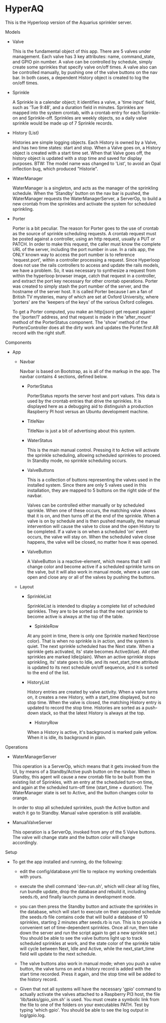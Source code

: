 # HyperAQ

This is the Hyperloop version of the Aquarius sprinkler server.

Models

  * Valve

    This is the fundamental object of this app.  There are 5 valves under management.  Each valve has 3 key attributes: name, command_state, and GPIO pin number.  A valve can be controlled by schedule, simply create some sprinkles that specify valve on/off times.  A valve also can be controlled manually, by pushing one of the valve buttons on the nav bar.  In both cases, a dependent History object is created to log the on/off times.

  * Sprinkle

    A Sprinkle is a calendar object; it identifies a valve, a 'time input' field, such as 'Tue 9:48', and a duration field in minutes.  Sprinkles are mapped into the system crontab, with a crontab entry for each Sprinkle-on and Sprinkle-off.  Sprinkles are weekly objects, so a daily valve sprinkle would be made up of 7 Sprinkle records.

  * History (List)

    Histories are simple logging objects.  Each History is owned by a Valve, and has two time states: start and stop.  When a Valve goes on, a History object is created with a start time set.  When that Valve goes off, the history object is updated with a stop time and saved for display purposes. BTW: The model name was changed to 'List', to avoid an Opal inflection bug, which produced "Historie".

  * WaterManager

    WaterManager is a singleton, and acts as the manager of the sprinkling schedule.  When the 'Standby' button on the nav bar is pushed, the WaterManager requests the WaterManagerServer, a ServerOp, to build a new crontab from the sprinkles and activate the system for scheduled sprinkling.

  * Porter

    Porter is a bit peculiar.  The reason for Porter goes to the use of crontab as the source of sprinkle scheduling requests.  A crontab request must be posted against a controller, using an http request, usually a PUT or PATCH.  In order to make this request, the caller must know the complete URL of the server, including the port number in use.  In a rails app, the ONLY known way to access the port number is to reference 'request.port', within a controller processing a request.  Since Hyperloop does not use the rails controllers to access and update the rails models, we have a problem.  So, it was necessary to synthesize a request from within the hyperloop browser image, catch that request in a controller, and extract the port key necessary for other crontab operations.  Porter was created to simply stash the port number of the server, and the hostname of the server host.  It is called Porter because I am a fan of British TV mysteries, many of which are set at Oxford University, where 'porters' are the 'keepers of the keys' of the various Oxford colleges.  

    To get a Porter computed, you make an http(json) get request against the '/porter/1' address, and that request is made in the 'after_mount' method of the PorterStatus component.  The 'show' method of the PortersController does all the dirty work and updates the Porter.first AR record with the right stuff.

Components

  * App
    * Navbar

      Navbar is based on Bootstrap, as is all of the markup in the app.  The navbar contains 4 sections, defined below.

      * PorterStatus

        PorterStatus reports the server host and port values.  This data is used by the crontab entries that drive the sprinkles.  It is displayed here as a debugging aid to distinguish a production Raspberry PI host versus an Ubuntu development machine.

      * TitleNav

        TitleNav is just a bit of advertising about this system.

      * WaterStatus

        This is the main manual control. Pressing it to Active will activate the sprinkle scheduling, allowing scheduled sprinkles to proceed.  In Standby mode, no sprinkle scheduling occurs.

      * ValveButtons

        This is a collection of buttons representing the valves used in the installed system.  Since there are only 5 valves used in this installation, they are mapped to 5 buttons on the right side of the navbar.  

        Valves can be controlled either manually or by scheduled sprinkle.  When one of these occurs, the matching valve shows that it is on, and then turns off at the end of the sprinkle.  When a valve is on by schedule and is then pushed manually, the manual intervention will cause the valve to close and the open History to be completed.  If a valve is on when a scheduled 'on' event occurs, the valve will stay on.  When the scheduled valve close happens, the valve will be closed, no matter how it was opened.

      * ValveButton

        A ValveButton is a reactive-element, which means that it will change color and become active if a scheduled sprinkle turns on the valve, but it will also work in manual mode, where a user can open and close any or all of the valves by pushing the buttons.

    * Layout

      * SprinkleList

        SprinkleList is intended to display a complete list of scheduled sprinkles.  They are to be sorted so that the next sprinkle to become active is always at the top of the table. 

        * SpinkleRow

        At any point in time, there is only one Sprinkle marked Next(rose color).  That is when no sprinkle is in action, and the system is quiet.  The next sprinkle scheduled has the Next state.
        When a sprinkle gets activated, its' state becomes Active(blue).  All other sprinkles are marked Idle(plain).  When an active sprinkle stops sprinkling, its' state goes to Idle, and its next_start_time attribute is updated to its next schedule on/off sequence, and it is sorted to the end of the list.

      * HistoryList

        History entries are created by valve activity. When a valve turns on, it creates a new History, with a start_time displayed, but no stop time.  When the valve is closed, the matching History entry is updated to record the stop time.  Histories are sorted as a push-down stack, so that the latest History is always at the top.

        * HistoryRow

        When a History is active, it's background is marked pale yellow.  When it is idle, its background in plain.

Operations

  * WaterManagerServer

    This operation is a ServerOp, which means that it gets invoked from the UI, by means of a Standby/Active push button on the navbar.
    When in Standby, this agent will cause a new crontab file to be built from the existing list of Sprinkles, with an entry at the scheduled turn-on time, and again at the scheduled turn-off time (start_time + duration).  The WaterManager state is set to Active, and the button changes color to orange.  

    In order to stop all scheduled sprinkles, push the Active button and watch it go to Standby.  Manual valve operation is still available.

  * ManualValveServer

    This operation is a ServerOp, invoked from any of the 5 Valve buttons. The valve will change state and the button color will change accordingly.

Setup

  * To get the app installed and running, do the following:

    * edit the config/database.yml file to replace my working credentials with yours.

    * execute the shell command 'dev-run.sh', which will clear all log files, run bundle update, drop the database and rebuild it, including seeds.rb, and finally launch puma in development mode.  

    * you can then press the Standby button and activate the sprinkles in the database, which will start to execute on their appointed schedule (the seeds.rb file contains code that will build a database of 10 sprinkles, starting 2 minutes after seeds.rb is run.  This is to provide a convenient set of time-dependent sprinkles. Once all run, then take down the server and run the script again to get a new sprinkle set.) You should be able to see the valve buttons light up to track scheduled sprinkles at work, and the state color of the sprinkle table will cycle between Next, Idle and Active, while the next_start_time field will update to the next schedule.

    * The valve buttons also work in manual mode; when you push a valve button, the valve turns on and a history record is added with the start time recorded.  Press it again, and the stop time will be added to the history record.

    * Given that not all systems will have the necessary 'gpio' command to actually activate the valves attached to a Raspberry PI3 host, the file 'lib/tasks/gpio_sim.sh' is used.  You must create a symbolic link from the file to one of the folders on your executables PATH.  Test by typing 'which gpio'.  You should be able to see the log output in log/gpio.log.


